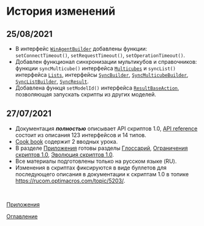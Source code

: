 # История изменений

## 25/08/2021
* В интерфейс [`WinAgentBuilder`](../API/winAgent.md#WinAgentBuilder) добавлены функции: `setConnectTimeout()`, `setRequestTimeout()`, `setOperationTimeout()`.
* Добавлен функционал синхронизации мультикубов и справочников: функции `syncMulticube()` интерфейса [`Multicubes`](../API/OMviews.md#Multicubes) и `syncList()` интерфейса [`Lists`](../API/dimensions.md#Lists), интерфейсы [`SyncBuilder`](../API/sync.md#SyncBuilder), [`SyncMulticubeBuilder`](../API/sync.md#SyncMulticubeBuilder), [`SyncListBuilder`](../API/sync.md#SyncListBuilder), [`SyncResult`](../API/sync.md#SyncResult).
* Добавлена функця `setModelId()` интерфейса [`ResultBaseAction`](../API/scriptChains.md#ResultBaseAction), позволяющая запускать скрипты из других моделей.

## 27/07/2021

* Документация ***полностью*** описывает API скриптов 1.0, [API reference](../API/API.md) состоит из описания 123 интерфейсов и 14 типов.
* [Cook book](../cookBook/cookBook.md) содержит 2 вводных урока.
* В разделе [Приложения](appendix.md) готовы разделы [Глоссарий](glossary.md), [Ограничения скриптов 1.0](constraints.md), [Эволюция скриптов 1.0](evolution.md).
* Все материалы подготовлены только на русском языке (RU).
* Изменения в скриптах фиксируются в виде буллетов для последующего описания в документации к скриптам 1.0 в топике https://rucom.optimacros.com/topic/5203/.

&nbsp;

[Приложения](appendix.md)

[Оглавление](../README.md)
